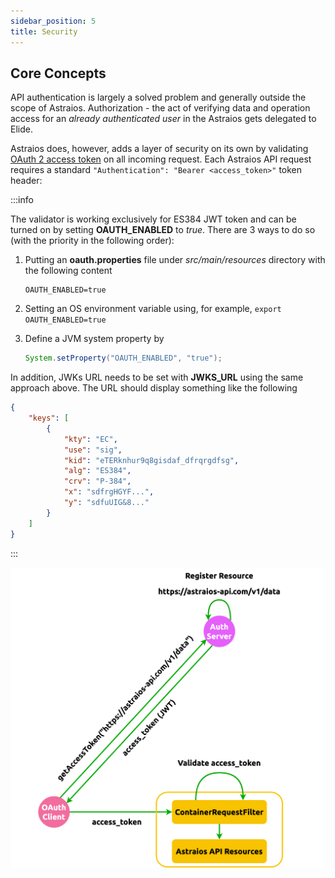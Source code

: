 ```yaml
---
sidebar_position: 5
title: Security
---
```


Core Concepts
-------------

API authentication is largely a solved problem and generally outside the scope of Astraios.
Authorization - the act of verifying data and operation access for an _already authenticated user_ in the Astraios
gets delegated to Elide.

Astraios does, however, adds a layer of security on its own by validating [OAuth 2 access token] on all incoming
request. Each Astraios API request requires a standard `"Authentication": "Bearer <access_token>"` token header:

:::info

The validator is working exclusively for ES384 JWT token and can be turned on by setting **OAUTH_ENABLED** to _true_.
There are 3 ways to do so (with the priority in the following order):

1. Putting an **oauth.properties** file under _src/main/resources_ directory with the following content

   ```properties
   OAUTH_ENABLED=true
   ```

2. Setting an OS environment variable using, for example, `export OAUTH_ENABLED=true`
3. Define a JVM system property by

   ```java
   System.setProperty("OAUTH_ENABLED", "true");
   ```

In addition, JWKs URL needs to be set with **JWKS_URL** using the same approach above. The URL should display something
like the following

```json
{
    "keys": [
        {
            "kty": "EC",
            "use": "sig",
            "kid": "eTERknhur9q8gisdaf_dfrqrgdfsg",
            "alg": "ES384",
            "crv": "P-384",
            "x": "sdfrgHGYF...",
            "y": "sdfuUIG&8..."
        }
    ]
}
```

:::

![Error loading oauth2-filtering.png](img/oauth2-filtering.png)

[OAuth 2 access token]: https://www.oauth.com/oauth2-servers/access-tokens/
